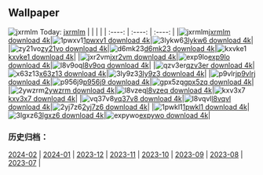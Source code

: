 ## Wallpaper
![jxrmlm](https://w.wallhaven.cc/full/jx/wallhaven-jxrmlm.jpg) Today: [jxrmlm](https://th.wallhaven.cc/small/jx/jxrmlm.jpg)
|      |      |      |
| :----: | :----: | :----: |
|![jxrmlm](https://th.wallhaven.cc/small/jx/jxrmlm.jpg)[jxrmlm download 4k](https://wallhaven.cc/w/jxrmlm)|![1pwxv1](https://th.wallhaven.cc/small/1p/1pwxv1.jpg)[1pwxv1 download 4k](https://wallhaven.cc/w/1pwxv1)|![3lykw6](https://th.wallhaven.cc/small/3l/3lykw6.jpg)[3lykw6 download 4k](https://wallhaven.cc/w/3lykw6)|
|![zy21vo](https://th.wallhaven.cc/small/zy/zy21vo.jpg)[zy21vo download 4k](https://wallhaven.cc/w/zy21vo)|![d6mk23](https://th.wallhaven.cc/small/d6/d6mk23.jpg)[d6mk23 download 4k](https://wallhaven.cc/w/d6mk23)|![kxvke1](https://th.wallhaven.cc/small/kx/kxvke1.jpg)[kxvke1 download 4k](https://wallhaven.cc/w/kxvke1)|
|![jxr2vm](https://th.wallhaven.cc/small/jx/jxr2vm.jpg)[jxr2vm download 4k](https://wallhaven.cc/w/jxr2vm)|![exp9lo](https://th.wallhaven.cc/small/ex/exp9lo.jpg)[exp9lo download 4k](https://wallhaven.cc/w/exp9lo)|![l8v9oq](https://th.wallhaven.cc/small/l8/l8v9oq.jpg)[l8v9oq download 4k](https://wallhaven.cc/w/l8v9oq)|
|![qzv3er](https://th.wallhaven.cc/small/qz/qzv3er.jpg)[qzv3er download 4k](https://wallhaven.cc/w/qzv3er)|![x63z13](https://th.wallhaven.cc/small/x6/x63z13.jpg)[x63z13 download 4k](https://wallhaven.cc/w/x63z13)|![3ly9z3](https://th.wallhaven.cc/small/3l/3ly9z3.jpg)[3ly9z3 download 4k](https://wallhaven.cc/w/3ly9z3)|
|![p9vlrj](https://th.wallhaven.cc/small/p9/p9vlrj.jpg)[p9vlrj download 4k](https://wallhaven.cc/w/p9vlrj)|![p956j9](https://th.wallhaven.cc/small/p9/p956j9.jpg)[p956j9 download 4k](https://wallhaven.cc/w/p956j9)|![gpx5zq](https://th.wallhaven.cc/small/gp/gpx5zq.jpg)[gpx5zq download 4k](https://wallhaven.cc/w/gpx5zq)|
|![2ywzrm](https://th.wallhaven.cc/small/2y/2ywzrm.jpg)[2ywzrm download 4k](https://wallhaven.cc/w/2ywzrm)|![l8vzeq](https://th.wallhaven.cc/small/l8/l8vzeq.jpg)[l8vzeq download 4k](https://wallhaven.cc/w/l8vzeq)|![kxv3x7](https://th.wallhaven.cc/small/kx/kxv3x7.jpg)[kxv3x7 download 4k](https://wallhaven.cc/w/kxv3x7)|
|![vq37v8](https://th.wallhaven.cc/small/vq/vq37v8.jpg)[vq37v8 download 4k](https://wallhaven.cc/w/vq37v8)|![l8vqvl](https://th.wallhaven.cc/small/l8/l8vqvl.jpg)[l8vqvl download 4k](https://wallhaven.cc/w/l8vqvl)|![2yj7z6](https://th.wallhaven.cc/small/2y/2yj7z6.jpg)[2yj7z6 download 4k](https://wallhaven.cc/w/2yj7z6)|
|![1pwkl1](https://th.wallhaven.cc/small/1p/1pwkl1.jpg)[1pwkl1 download 4k](https://wallhaven.cc/w/1pwkl1)|![3lgxz6](https://th.wallhaven.cc/small/3l/3lgxz6.jpg)[3lgxz6 download 4k](https://wallhaven.cc/w/3lgxz6)|![expywo](https://th.wallhaven.cc/small/ex/expywo.jpg)[expywo download 4k](https://wallhaven.cc/w/expywo)|

### 历史归档：
[2024-02](https://github.com/april-projects/april-wallpaper/tree/main/picture/2024-02/) | [2024-01](https://github.com/april-projects/april-wallpaper/tree/main/picture/2024-01/) | [2023-12](https://github.com/april-projects/april-wallpaper/tree/main/picture/2023-12/) | [2023-11](https://github.com/april-projects/april-wallpaper/tree/main/picture/2023-11/) | [2023-10](https://github.com/april-projects/april-wallpaper/tree/main/picture/2023-10/) | [2023-09](https://github.com/april-projects/april-wallpaper/tree/main/picture/2023-09/) | [2023-08](https://github.com/april-projects/april-wallpaper/tree/main/picture/2023-08/) | [2023-07](https://github.com/april-projects/april-wallpaper/tree/main/picture/2023-07/) | 
